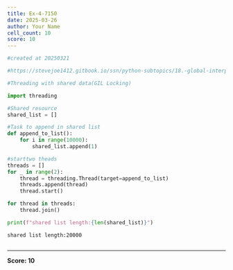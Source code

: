 ```yaml
---
title: Ex-4-7150
date: 2025-03-26
author: Your Name
cell_count: 10
score: 10
---
```


```python
#created at 20250321
```


```python
#https://stevejoe1412.gitbook.io/ssn/python-subtopics/18.-global-interpreter-lock-gil
```


```python
#Threading with shared data(GIL Locking)
```


```python
import threading
```


```python
#Shared resource
shared_list = []
```


```python
#Task to append in shared list
def append_to_list():
    for i in range(10000):
        shared_list.append(1)
```


```python
#starttwo theads
threads = []
for _ in range(2):
    thread = threading.Thread(target=append_to_list)
    threads.append(thread)
    thread.start()
```


```python
for thread in threads:
    thread.join()
```


```python
print(f"shared list length:{len(shared_list)}")
```

    shared list length:20000



```python

```


---
**Score: 10**